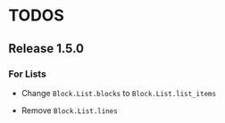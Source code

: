 # TODOS

## Release 1.5.0

### For Lists

- Change `Block.List.blocks` to `Block.List.list_items`

- Remove `Block.List.lines`
